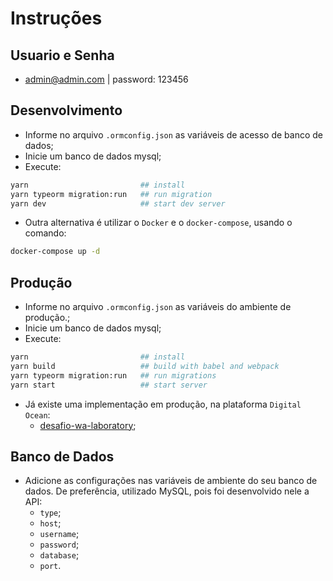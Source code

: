 # Instruções
## Usuario e Senha
  - admin@admin.com | password: 123456
## Desenvolvimento
- Informe no arquivo `.ormconfig.json` as variáveis de acesso de banco de dados;
- Inicie um banco de dados mysql;
- Execute:

```bash
yarn                         ## install
yarn typeorm migration:run   ## run migration
yarn dev                     ## start dev server
```

- Outra alternativa é utilizar o `Docker` e o `docker-compose`, usando o comando:

```bash
docker-compose up -d
```

## Produção

- Informe no arquivo `.ormconfig.json` as variáveis do ambiente de produção.;
- Inicie um banco de dados mysql;
- Execute:

```bash
yarn                         ## install
yarn build                   ## build with babel and webpack
yarn typeorm migration:run   ## run migrations
yarn start                   ## start server
```

- Já existe uma implementação em produção, na plataforma `Digital Ocean`:
  - [desafio-wa-laboratory](http://206.189.229.140:4000/);
## Banco de Dados

- Adicione as configurações nas variáveis de ambiente do seu banco de dados. De preferência, utilizado MySQL, pois foi desenvolvido nele a API:
  - `type`;
  - `host`;
  - `username`;
  - `password`;
  - `database`;
  - `port`.
